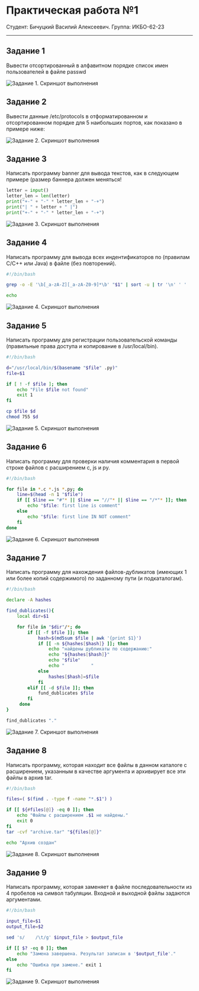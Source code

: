 # Практическая работа №1
Студент: Бичуцкий Василий Алексеевич.
Группа: ИКБО-62-23

---

## Задание 1

Вывести отсортированный в алфавитном порядке список имен пользователей в файле passwd

![Задание 1. Скриншот выполнения](prac1.png)

## Задание 2

Вывести данные /etc/protocols в отформатированном и отсортированном порядке для 5 наибольших портов, как показано в примере ниже:

![Задание 2. Скриншот выполнения](Задание%202.png)

## Задание 3

Написать программу banner для вывода текстов, как в следующем примере (размер баннера должен меняться!

```python
letter = input()
letter_len = len(letter)
print("+-" + "-" * letter_len + "-+")
print("| " + letter + " |")
print("+-" + "-" * letter_len + "-+")
```

![Задание 3. Скриншот выполнения](Задание%203.png)

## Задание 4

Написать программу для вывода всех индентификаторов по (правилам C/C++ или Java) в файле (без повторений).

```bash
#!/bin/bash

grep -o -E '\b[_a-zA-Z][_a-zA-Z0-9]*\b' "$1" | sort -u | tr '\n' ' '

echo
```

![Задание 4. Скриншот выполнения](Задание%204.png)

## Задание 5

Написать программу для регистрации пользовательской команды (правильные права доступа и копирование в /usr/local/bin).

```bash
#!/bin/bash 

d="/usr/local/bin/$(basename "$file" .py)" 
file=$1 

if [ ! -f $file ]; then 
    echo "File $file not found" 
    exit 1 
fi 

cp $file $d 
chmod 755 $d 
```

![Задание 5. Скриншот выполнения](Задание%205.png)

## Задание 6

Написать программу для проверки наличия комментария в первой строке файлов с расширением c, js и py.

```bash
#!/bin/bash 

for file in *.c *.js *.py; do 
    line=$(head -n 1 "$file") 
    if [[ $line == "#"* || $line == "//"* || $line == "/*"* ]]; then 
        echo "$file: first line is comment" 
    else 
        echo "$file: first line IN NOT comment" 
    fi 
done
```

![Задание 6. Скриншот выполнения](Задание%206.png)

## Задание 7

Написать программу для нахождения файлов-дубликатов (имеющих 1 или более копий содержимого) по заданному пути (и подкаталогам).

```bash
#!/bin/bash 

declare -A hashes 

find_dublicates(){ 
    local dir=$1 

    for file in "$dir"/*; do 
        if [[ -f $file ]]; then 
            hash=$(md5sum $file | awk '{print $1}') 
            if [[ -n ${hashes[$hash]} ]]; then 
                echo "найдены дубликаты по содержанию:" 
                echo "${hashes[$hash]}" 
                echo "$file" 
                echo "          " 
            else 
                hashes[$hash]=$file 
            fi 
        elif [[ -d $file ]]; then 
            fund_dublicates $file 
        fi 
     done 
} 

find_dublicates "."
```

![Задание 7. Скриншот выполнения](Задание%207.png)

## Задание 8

Написать программу, которая находит все файлы в данном каталоге с расширением, указанным в качестве аргумента и архивирует все эти файлы в архив tar.

```bash
#!/bin/bash 

files=( $(find . -type f -name "*.$1") ) 

if [[ ${#files[@]} -eq 0 ]]; then 
    echo "Файлы с расширением .$1 не найдены." 
    exit 0 
fi  
tar -cvf "archive.tar" "${files[@]}" 

echo "Архив создан" 
```

![Задание 8. Скриншот выполнения](Задание%208.png)

## Задание 9

Написать программу, которая заменяет в файле последовательности из 4 пробелов на символ табуляции. Входной и выходной файлы задаются аргументами.

```bash
#!/bin/bash 

input_file=$1 
output_file=$2 

sed 's/    /\t/g' $input_file > $output_file 

if [[ $? -eq 0 ]]; then 
    echo "Замена завершена. Результат записан в '$output_file'." 
else 
    echo "Ошибка при замене." exit 1 
fi 
```

![Задание 9. Скриншот выполнения](Задание%209.png)